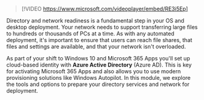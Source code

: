 > [!VIDEO https://www.microsoft.com/videoplayer/embed/RE3i5Ep]

Directory and network readiness is a fundamental step in your OS and desktop deployment. Your network needs to support transferring large files to hundreds or thousands of PCs at a time. As with any automated deployment, it's important to ensure that users can reach file shares, that files and settings are available, and that your network isn't overloaded.

As part of your shift to Windows 10 and Microsoft 365 Apps you'll set up cloud-based identity with **Azure Active Directory** (Azure AD). This is key for activating Microsoft 365 Apps and also allows you to use modern provisioning solutions like Windows Autopilot. In this module, we explore the tools and options to prepare your directory services and network for deployment.
